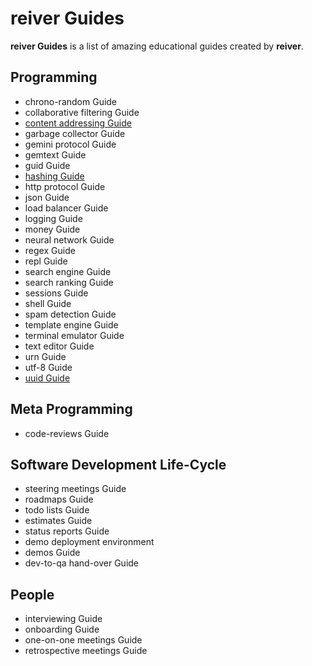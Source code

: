 # reiver Guides

**reiver Guides** is a list of amazing educational guides created by **reiver**.

## Programming

* chrono-random Guide
* collaborative filtering Guide
* [content addressing Guide](http://github.com/reiver/guide-content-addressing)
* garbage collector Guide
* gemini protocol Guide
* gemtext Guide
* guid Guide
* [hashing Guide](https://github.com/reiver/guide-hashing)
* http protocol Guide
* json Guide
* load balancer Guide
* logging Guide
* money Guide
* neural network Guide
* regex Guide
* repl Guide
* search engine Guide
* search ranking Guide
* sessions Guide
* shell Guide
* spam detection Guide
* template engine Guide
* terminal emulator Guide
* text editor Guide
* urn Guide
* utf-8 Guide
* [uuid Guide](https://github.com/reiver/guide-uuid)

## Meta Programming

* code-reviews Guide

## Software Development Life-Cycle

* steering meetings Guide
* roadmaps Guide
* todo lists Guide
* estimates Guide
* status reports Guide
* demo deployment environment
* demos Guide
* dev-to-qa hand-over Guide

## People

* interviewing Guide
* onboarding Guide
* one-on-one meetings Guide
* retrospective meetings Guide

